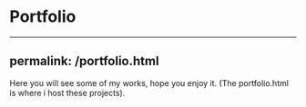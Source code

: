 # Portfolio
---
permalink: /portfolio.html
---
Here you will see some of my works, hope you enjoy it.
(The portfolio.html is where i host these projects).
